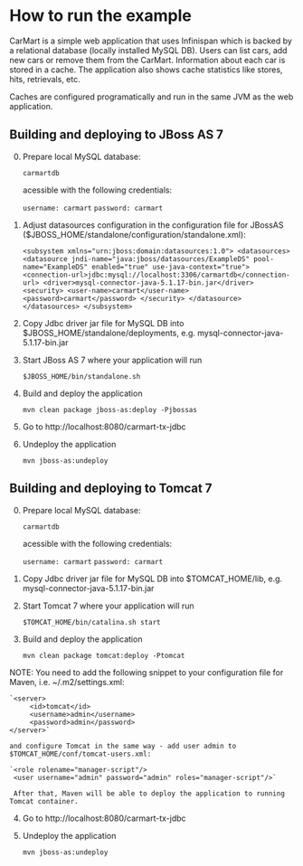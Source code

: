 How to run the example
======================

CarMart is a simple web application that uses Infinispan which is backed by a relational 
database (locally installed MySQL DB).
Users can list cars, add new cars or remove them from the CarMart. Information about each car
is stored in a cache. The application also shows cache statistics like stores, hits, retrievals, etc.

Caches are configured programatically and run in the same JVM as the web application.


Building and deploying to JBoss AS 7
------------------------------------

0) Prepare local MySQL database:

    `carmartdb`
    
   acessible with the following credentials:
   
    `username: carmart`
    `password: carmart`

1) Adjust datasources configuration in the configuration file for JBossAS ($JBOSS_HOME/standalone/configuration/standalone.xml):

    `<subsystem xmlns="urn:jboss:domain:datasources:1.0">
        <datasources>
            <datasource jndi-name="java:jboss/datasources/ExampleDS" pool-name="ExampleDS" enabled="true" use-java-context="true">
                <connection-url>jdbc:mysql://localhost:3306/carmartdb</connection-url>
                <driver>mysql-connector-java-5.1.17-bin.jar</driver>
                <security>
                    <user-name>carmart</user-name>
                    <password>carmart</password>
                </security>
            </datasource>
        </datasources>
    </subsystem>`

2) Copy Jdbc driver jar file for MySQL DB into $JBOSS_HOME/standalone/deployments, 
   e.g. mysql-connector-java-5.1.17-bin.jar

3) Start JBoss AS 7 where your application will run

    `$JBOSS_HOME/bin/standalone.sh`

4) Build and deploy the application

    `mvn clean package jboss-as:deploy -Pjbossas`

5) Go to http://localhost:8080/carmart-tx-jdbc

6) Undeploy the application

    `mvn jboss-as:undeploy`


Building and deploying to Tomcat 7
------------------------------------

0) Prepare local MySQL database:

    `carmartdb`
    
   acessible with the following credentials:
   
    `username: carmart`
    `password: carmart`

1) Copy Jdbc driver jar file for MySQL DB into $TOMCAT_HOME/lib, 
   e.g. mysql-connector-java-5.1.17-bin.jar

2) Start Tomcat 7 where your application will run

    `$TOMCAT_HOME/bin/catalina.sh start`

3) Build and deploy the application

    `mvn clean package tomcat:deploy -Ptomcat`

NOTE: You need to add the following snippet to your configuration file for Maven, i.e. ~/.m2/settings.xml:

    `<server>
         <id>tomcat</id>
         <username>admin</username>
         <password>admin</password>
    </server>`
    
    and configure Tomcat in the same way - add user admin to $TOMCAT_HOME/conf/tomcat-users.xml:
    
    `<role rolename="manager-script"/>
     <user username="admin" password="admin" roles="manager-script"/>`
     
     After that, Maven will be able to deploy the application to running Tomcat container.

4) Go to http://localhost:8080/carmart-tx-jdbc

5) Undeploy the application

    `mvn jboss-as:undeploy`
